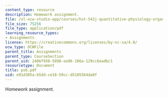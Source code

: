 ```yaml
---
content_type: resource
description: Homework assignment.
file: /ol-ocw-studio-app/courses/hst-542j-quantitative-physiology-organ-transport-systems-spring-2004/e91d305ab5ddce1859ccd5105564da0f_ps6.pdf
file_size: 75256
file_type: application/pdf
learning_resource_types:
- Assignments
license: https://creativecommons.org/licenses/by-nc-sa/4.0/
ocw_type: OCWFile
parent_title: Assignments
parent_type: CourseSection
parent_uid: 2486f950-5898-ea96-186a-129cc6eadbc1
resourcetype: Document
title: ps6.pdf
uid: e91d305a-b5dd-ce18-59cc-d5105564da0f
---
```

Homework assignment.